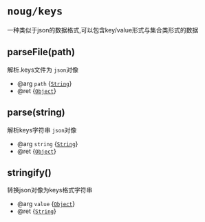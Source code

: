 # `noug/keys`

一种类似于json的数据格式,可以包含key/value形式与集合类形式的数据

## parseFile(path)

解析.keys文件为 `json`对像

* @arg `path` {[`String`]}
* @ret {[`Object`]}


## parse(string)

解析keys字符串 `json`对像

* @arg `string` {[`String`]}
* @ret {[`Object`]}


## stringify()

转换json对像为keys格式字符串

* @arg `value` {[`Object`]}
* @ret {[`String`]}


[`Object`]: https://developer.mozilla.org/en-US/docs/Web/JavaScript/Reference/Global_Objects/Object
[`String`]: https://developer.mozilla.org/en-US/docs/Web/JavaScript/Reference/Global_Objects/String
